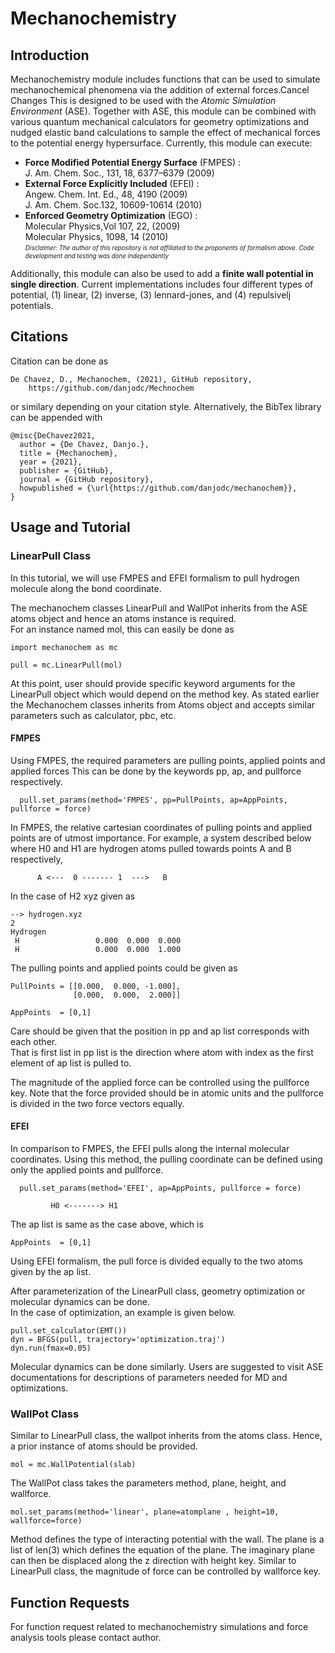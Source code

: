 # Mechanochemistry

## Introduction
Mechanochemistry module includes functions that can be used to simulate mechanochemical phenomena via the addition of external forces.Cancel Changes
This is designed to be used with the *Atomic Simulation Environment* (ASE). Together with ASE, this module can be combined with various quantum mechanical calculators for geometry optimizations and nudged elastic band calculations to sample the effect of mechanical forces to the potential energy hypersurface. Currently, this module can execute:

* **Force Modified Potential Energy Surface** (FMPES) :<br/>
 	J. Am. Chem. Soc., 131, 18, 6377–6379 (2009) 
* **External Force Explicitly Included** (EFEI) :<br/>
	Angew. Chem. Int. Ed., 48, 4190 (2009)<br/>
 	J. Am. Chem. Soc.132, 10609-10614 (2010)
* **Enforced Geometry Optimization** (EGO) :<br/>
 	Molecular Physics,Vol 107, 22, (2009)<br/>
 	Molecular Physics, 1098, 14 (2010)  
<sub><sup>*Disclaimer: The author of this repository is not affiliated to the proponents of formalism above. Code development and testing was done independently*<sub><sup>	

Additionally, this module can also be used to add a **finite wall potential in single direction**. Current implementations includes four different types of potential, (1) linear, (2) inverse, (3) lennard-jones, and (4) repulsivelj potentials.

##  Citations

Citation can be done as
```
De Chavez, D., Mechanochem, (2021), GitHub repository, 
	https://github.com/danjodc/Mechnochem
```

or similary depending on your citation style. Alternatively, the BibTex library can be appended with

```
@misc{DeChavez2021,
  author = {De Chavez, Danjo.},
  title = {Mechanochem},
  year = {2021},
  publisher = {GitHub},
  journal = {GitHub repository},
  howpublished = {\url{https://github.com/danjodc/mechanochem}},
}
```

## Usage and Tutorial

### LinearPull Class
In this tutorial, we will use FMPES and EFEI formalism to pull hydrogen molecule along the bond coordinate.

The mechanochem classes LinearPull and WallPot inherits from the ASE atoms object and hence an atoms instance is required.  
For an instance named mol, this can easily be done as

```
import mechanochem as mc

pull = mc.LinearPull(mol)
```

At this point, user should provide specific keyword arguments for the LinearPull object which would depend on the method key.
As stated earlier the Mechanochem classes inherits from Atoms object and accepts similar parameters such as calculator, pbc, etc.

#### FMPES

Using FMPES, the required parameters are pulling points, applied points and applied forces 
This can be done by the keywords pp, ap, and pullforce respectively.

```
  pull.set_params(method='FMPES', pp=PullPoints, ap=AppPoints, pullforce = force)
```
In FMPES, the relative cartesian coordinates of pulling points and applied points are of utmost importance.
For example, a system described below where H0 and H1 are hydrogen atoms pulled towards points A and B respectively,

```
      A <---  0 ------- 1  --->   B
```

In the case of H2 xyz given as 
```
--> hydrogen.xyz
2
Hydrogen
 H                 0.000  0.000  0.000  
 H                 0.000  0.000  1.000

```
The pulling points and applied points could be given as
```
PullPoints = [[0.000,  0.000, -1.000],
              [0.000,  0.000,  2.000]]

AppPoints  = [0,1]
```
Care should be given that the position in pp and ap list corresponds with each other.  
That is first list in pp list is the direction where atom with index as the first element of ap list is pulled to.  

The magnitude of the applied force can be controlled using the pullforce key. 
Note that the force provided should be in atomic units and the pullforce is divided in the two force vectors equally.

#### EFEI

In comparison to FMPES, the EFEI pulls along the internal molecular coordinates.
Using this method, the pulling coordinate can be defined using only the applied points and pullforce.

```
  pull.set_params(method='EFEI', ap=AppPoints, pullforce = force)
```

```
	     H0 <-------> H1  
```

The ap list is same as the case above, which is
```
AppPoints  = [0,1]
```

Using EFEI formalism, the pull force is divided equally to the two atoms given by the ap list.

After parameterization of the LinearPull class, geometry optimization or molecular dynamics can be done.  
In the case of optimization, an example is given below.

```
pull.set_calculator(EMT())
dyn = BFGS(pull, trajectory='optimization.traj')
dyn.run(fmax=0.05)
```

Molecular dynamics can be done similarly. Users are suggested to visit ASE documentations for descriptions of parameters needed for MD and optimizations.

### WallPot Class

Similar to LinearPull class, the wallpot inherits from the atoms class.
Hence, a prior instance of atoms should be provided.

```
mol = mc.WallPotential(slab)
```
The WallPot class takes the parameters method, plane, height, and wallforce.

```
mol.set_params(method='linear', plane=atomplane , height=10, wallforce=force)
```
Method defines the type of interacting potential with the wall.
The plane is a list of len(3) which defines the equation of the plane.
The imaginary plane can then be displaced along the z direction with height key.
Similar to LinearPull class, the magnitude of force can be controlled by wallforce key.  

## Function Requests

For function request related to mechanochemistry simulations and force analysis tools please contact author.
